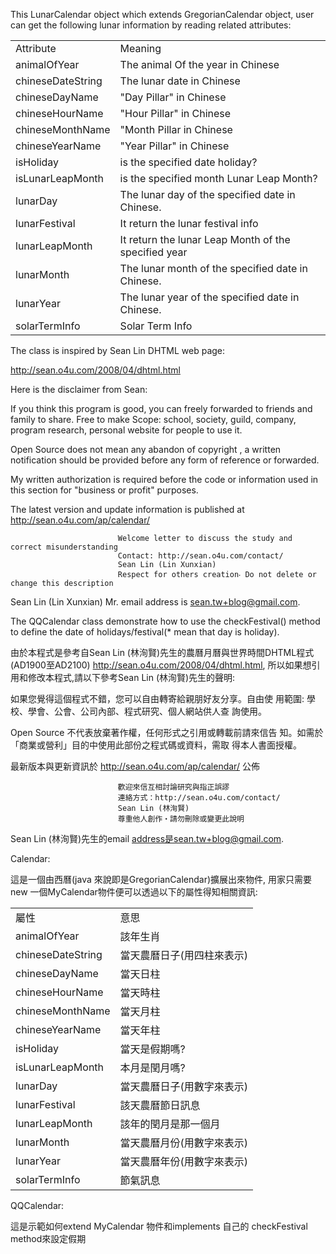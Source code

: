 This LunarCalendar object which extends GregorianCalendar object, user can get the following lunar information by reading related attributes:
<table>
<tr><td>Attribute</td><td>Meaning</td></tr>
<tr><td>animalOfYear</td><td>The animal Of the year in Chinese</td></tr>
<tr><td>chineseDateString</td><td>The lunar date in Chinese</td></tr>
<tr><td>chineseDayName</td><td>"Day Pillar" in Chinese</td></tr>
<tr><td>chineseHourName</td><td>"Hour Pillar" in Chinese</td></tr>
<tr><td>chineseMonthName</td><td>"Month Pillar in Chinese</td></tr>
<tr><td>chineseYearName</td><td>"Year Pillar" in Chinese</td></tr>
<tr><td>isHoliday</td><td>is the specified date holiday?</td></tr>
<tr><td>isLunarLeapMonth</td><td>is the specified month Lunar Leap Month?</td></tr>
<tr><td>lunarDay</td><td>The lunar day of the specified date in Chinese.</td></tr>
<tr><td>lunarFestival</td><td>It return the lunar festival info</td></tr>
<tr><td>lunarLeapMonth</td><td>It return the lunar Leap Month of the specified year</td></tr>
<tr><td>lunarMonth</td><td>The lunar month of the specified date in Chinese.</td></tr>
<tr><td>lunarYear</td><td>The lunar year of the specified date in Chinese.</td></tr>
<tr><td>solarTermInfo</td><td>Solar Term Info</td></tr>
</table>
The class is inspired by Sean Lin DHTML web page:

http://sean.o4u.com/2008/04/dhtml.html

Here is the disclaimer from Sean:

If you think this program is good, you can freely forwarded to friends and family to share. Free to make Scope: school, society, guild, company, program research, personal website for people to use it.

Open Source does not mean any abandon of copyright , a written notification should be provided before any form of reference or forwarded.

My written authorization is required before the code or information used in this section for "business or profit" purposes.

The latest version and update information is published at http://sean.o4u.com/ap/calendar/

                            Welcome letter to discuss the study and correct misunderstanding
                            Contact: http://sean.o4u.com/contact/
                            Sean Lin (Lin Xunxian)
                            Respect for others creation‧ Do not delete or change this description
Sean Lin (Lin Xunxian) Mr. email address is sean.tw+blog@gmail.com.

The QQCalendar class demonstrate how to use the checkFestival() method to define the date of holidays/festival(* mean that day is holiday).

由於本程式是參考自Sean Lin (林洵賢)先生的農曆月曆與世界時間DHTML程式(AD1900至AD2100) http://sean.o4u.com/2008/04/dhtml.html,
所以如果想引用和修改本程式,請以下參考Sean Lin (林洵賢)先生的聲明:

如果您覺得這個程式不錯，您可以自由轉寄給親朋好友分享。自由使 用範圍: 學校、學會、公會、公司內部、程式研究、個人網站供人查 詢使用。

Open Source 不代表放棄著作權，任何形式之引用或轉載前請來信告 知。如需於「商業或營利」目的中使用此部份之程式碼或資料，需取 得本人書面授權。

最新版本與更新資訊於 http://sean.o4u.com/ap/calendar/ 公佈

                            歡迎來信互相討論研究與指正誤謬
                            連絡方式：http://sean.o4u.com/contact/
                            Sean Lin (林洵賢)
                            尊重他人創作‧請勿刪除或變更此說明
Sean Lin (林洵賢)先生的email address是sean.tw+blog@gmail.com.

Calendar:

這是一個由西曆(java 來說即是GregorianCalendar)擴展出來物件, 用家只需要new 一個MyCalendar物件便可以透過以下的屬性得知相關資訊:
<table>
<tr><td>屬性</td><td>意思</td></tr>
<tr><td>animalOfYear</td><td>該年生肖</td></tr>
<tr><td>chineseDateString</td><td>當天農曆日子(用四柱來表示)</td></tr>
<tr><td>chineseDayName</td><td>當天日柱</td></tr>
<tr><td>chineseHourName</td><td>當天時柱</td></tr>
<tr><td>chineseMonthName</td><td>當天月柱</td></tr>
<tr><td>chineseYearName</td><td>當天年柱</td></tr>
<tr><td>isHoliday</td><td>當天是假期嗎?</td></tr>
<tr><td>isLunarLeapMonth</td><td>本月是閏月嗎?</td></tr>
<tr><td>lunarDay</td><td>當天農曆日子(用數字來表示)</td></tr>
<tr><td>lunarFestival</td><td>該天農曆節日訊息</td></tr>
<tr><td>lunarLeapMonth</td><td>該年的閏月是那一個月</td></tr>
<tr><td>lunarMonth</td><td>當天農曆月份(用數字來表示)</td></tr>
<tr><td>lunarYear</td><td>當天農曆年份(用數字來表示)</td></tr>
<tr><td>solarTermInfo</td><td>節氣訊息</td></tr>
</table>
QQCalendar:

這是示範如何extend MyCalendar 物件和implements 自己的 checkFestival method來設定假期
